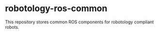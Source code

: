 # robotology-ros-common

This repository stores common ROS components for robotology compliant robots.

